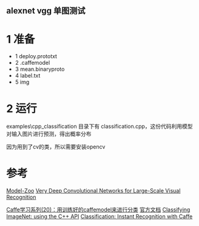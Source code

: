alexnet vgg 单图测试
---

# 1 准备
- 1 deploy.prototxt
- 2 .caffemodel
- 3 mean.binaryproto
- 4 label.txt
- 5 img

# 2 运行

examples\cpp_classification 目录下有 classification.cpp，这份代码利用模型对输入图片进行预测，得出概率分布

因为用到了cv的类，所以需要安装opencv

# 参考

[]()
[Model-Zoo](https://github.com/BVLC/caffe/wiki/Model-Zoo)
[Very Deep Convolutional Networks for Large-Scale Visual Recognition](http://www.robots.ox.ac.uk/~vgg/research/very_deep/)

[Caffe学习系列(20)：用训练好的caffemodel来进行分类](http://www.cnblogs.com/denny402/p/5111018.html)
[官方文档](http://caffe.berkeleyvision.org/)
[Classifying ImageNet: using the C++ API](http://caffe.berkeleyvision.org/gathered/examples/cpp_classification.html)
[Classification: Instant Recognition with Caffe](http://nbviewer.jupyter.org/github/BVLC/caffe/blob/master/examples/00-classification.ipynb)


